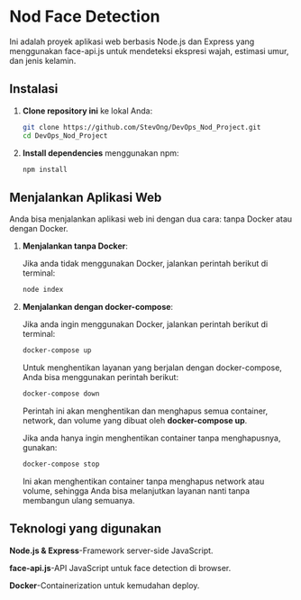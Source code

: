 # Nod Face Detection

Ini adalah proyek aplikasi web berbasis Node.js dan Express yang menggunakan face-api.js untuk mendeteksi ekspresi wajah, estimasi umur, dan jenis kelamin.

## Instalasi

1. **Clone repository ini** ke lokal Anda:

    ```bash
    git clone https://github.com/StevOng/DevOps_Nod_Project.git
    cd DevOps_Nod_Project
    ```

2. **Install dependencies** menggunakan npm:

    ```bash
    npm install
    ```

## Menjalankan Aplikasi Web

Anda bisa menjalankan aplikasi web ini dengan dua cara: tanpa Docker atau dengan Docker.

1. **Menjalankan tanpa Docker**:

   Jika anda tidak menggunakan Docker, jalankan perintah berikut di terminal:

   ```bash
   node index
   ```

2. **Menjalankan dengan docker-compose**:

   Jika anda ingin menggunakan Docker, jalankan perintah berikut di terminal:

   ```bash
   docker-compose up
   ```

   Untuk menghentikan layanan yang berjalan dengan docker-compose, Anda bisa menggunakan perintah berikut:

   ```bash
   docker-compose down
   ```

   Perintah ini akan menghentikan dan menghapus semua container, network, dan volume yang dibuat oleh **docker-compose up**.

   Jika anda hanya ingin menghentikan container tanpa menghapusnya, gunakan:

   ```bash
   docker-compose stop
   ```

   Ini akan menghentikan container tanpa menghapus network atau volume, sehingga Anda bisa melanjutkan layanan nanti tanpa membangun ulang semuanya.

## Teknologi yang digunakan

**Node.js & Express**-Framework server-side JavaScript.

**face-api.js**-API JavaScript untuk face detection di browser.

**Docker**-Containerization untuk kemudahan deploy.
